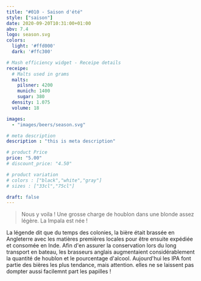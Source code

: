 ```yaml
---
title: "#010 - Saison d'été"
style: ["saison"]
date: 2020-09-20T10:31:00+01:00
abv: 7.4
logo: season.svg
colors:
  light: '#ffd000'
  dark: '#ffc300'

# Mash efficiency widget - Receipe details
receipe:
  # Malts used in grams
  malts:
    pilsner: 4200
    munich: 1400
    sugar: 380
  density: 1.075
  volume: 18

images:
  - "images/beers/season.svg"

# meta description
description : "this is meta description"

# product Price
price: "5.00"
# discount_price: "4.50"

# product variation
# colors : ["black","white","gray"]
# sizes : ["33cl","75cl"]

draft: false
---
```


> Nous y voila ! Une grosse charge de houblon dans une blonde assez légère. La Impala est née !

La légende dit que du temps des colonies, la bière était brassée en Angleterre avec les matières premières locales pour être ensuite expédiée et consomée en Inde. Afin d'en assurer la conservation lors du long transport en bateau, les brasseurs anglais augmentaient considérablement la quantité de houblon et le pourcentage d'alcool. Aujourd'hui les IPA font partie des bières les plus tendance, mais attention. elles ne se laissent pas dompter aussi facilemnt part les papilles !